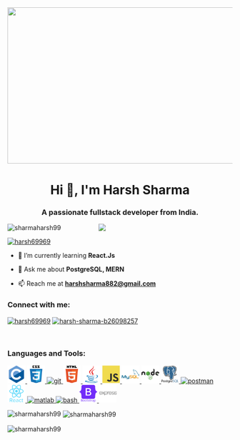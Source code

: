 <div align="center">
  <img src="https://wallpapercave.com/dwp2x/wp2863977.gif" width="800" height="350"/>
</div>



<h1 align="center">Hi 👋, I'm Harsh Sharma</h1>
<h3 align="center">A passionate fullstack developer from India.</h3>
<img align="right" src="https://media.giphy.com/media/M9gbBd9nbDrOTu1Mqx/giphy.gif" width="300"/>

<p align="left"> <img src="https://komarev.com/ghpvc/?username=sharmaharsh99&label=Profile%20views&color=0e75b6&style=flat" alt="sharmaharsh99" /> </p>

<p align="left"> <a href="https://twitter.com/harsh69969" target="blank"><img src="https://img.shields.io/twitter/follow/harsh69969?logo=twitter&style=for-the-badge" alt="harsh69969" /></a> </p>

- 🌱 I’m currently learning **React.Js**

- 💬 Ask me about **PostgreSQL, MERN**

- 📫 Reach me at **harshsharma882@gmail.com**
  <br>

<h3 align="left">Connect with me:</h3>
<p align="left">
<a href="https://twitter.com/harsh69969" target="blank"><img align="center" src="https://raw.githubusercontent.com/rahuldkjain/github-profile-readme-generator/master/src/images/icons/Social/twitter.svg" alt="harsh69969" height="30" width="40" /></a>
<a href="https://linkedin.com/in/harsh-sharma-b26098257" target="blank"><img align="center" src="https://raw.githubusercontent.com/rahuldkjain/github-profile-readme-generator/master/src/images/icons/Social/linked-in-alt.svg" alt="harsh-sharma-b26098257" height="30" width="40" /></a>
</p><br>



<h3 align="left">Languages and Tools:</h3>
<p align="left">  <a href="https://www.cprogramming.com/" target="_blank" rel="noreferrer"> <img src="https://raw.githubusercontent.com/devicons/devicon/master/icons/c/c-original.svg" alt="c" width="40" height="40"/> </a> <a href="https://www.w3schools.com/css/" target="_blank" rel="noreferrer"> <img src="https://raw.githubusercontent.com/devicons/devicon/master/icons/css3/css3-original-wordmark.svg" alt="css3" width="40" height="40"/> </a> <a href="https://git-scm.com/" target="_blank" rel="noreferrer"> <img src="https://www.vectorlogo.zone/logos/git-scm/git-scm-icon.svg" alt="git" width="40" height="40"/> </a> <a href="https://www.w3.org/html/" target="_blank" rel="noreferrer"> <img src="https://raw.githubusercontent.com/devicons/devicon/master/icons/html5/html5-original-wordmark.svg" alt="html5" width="40" height="40"/> </a> <a href="https://www.java.com" target="_blank" rel="noreferrer"> <img src="https://raw.githubusercontent.com/devicons/devicon/master/icons/java/java-original.svg" alt="java" width="40" height="40"/> </a> <a href="https://developer.mozilla.org/en-US/docs/Web/JavaScript" target="_blank" rel="noreferrer"> <img src="https://raw.githubusercontent.com/devicons/devicon/master/icons/javascript/javascript-original.svg" alt="javascript" width="40" height="40"/> </a>  <a href="https://www.mysql.com/" target="_blank" rel="noreferrer"> <img src="https://raw.githubusercontent.com/devicons/devicon/master/icons/mysql/mysql-original-wordmark.svg" alt="mysql" width="40" height="40"/> </a> <a href="https://nodejs.org" target="_blank" rel="noreferrer"> <img src="https://raw.githubusercontent.com/devicons/devicon/master/icons/nodejs/nodejs-original-wordmark.svg" alt="nodejs" width="40" height="40"/> </a> <a href="https://www.postgresql.org" target="_blank" rel="noreferrer"> <img src="https://raw.githubusercontent.com/devicons/devicon/master/icons/postgresql/postgresql-original-wordmark.svg" alt="postgresql" width="40" height="40"/> </a> <a href="https://postman.com" target="_blank" rel="noreferrer"> <img src="https://www.vectorlogo.zone/logos/getpostman/getpostman-icon.svg" alt="postman" width="40" height="40"/> </a> <a href="https://reactjs.org/" target="_blank" rel="noreferrer"> <img src="https://raw.githubusercontent.com/devicons/devicon/master/icons/react/react-original-wordmark.svg" alt="react" width="40" height="40"/> </a> <a href="https://www.mathworks.com/" target="_blank" rel="noreferrer"> <img src="https://upload.wikimedia.org/wikipedia/commons/2/21/Matlab_Logo.png" alt="matlab" width="40" height="40"/> </a> <a href="https://www.gnu.org/software/bash/" target="_blank" rel="noreferrer"> <img src="https://www.vectorlogo.zone/logos/gnu_bash/gnu_bash-icon.svg" alt="bash" width="40" height="40"/> </a> <a href="https://getbootstrap.com" target="_blank" rel="noreferrer"> <img src="https://raw.githubusercontent.com/devicons/devicon/master/icons/bootstrap/bootstrap-plain-wordmark.svg" alt="bootstrap" width="40" height="40"/> </a>  <a href="https://expressjs.com" target="_blank" rel="noreferrer"> <img src="https://raw.githubusercontent.com/devicons/devicon/master/icons/express/express-original-wordmark.svg" alt="express" width="40" height="40"/> </a></p>


<p><img align="left" src="https://github-readme-stats.vercel.app/api/top-langs?username=sharmaharsh99&show_icons=true&locale=en&layout=compact" alt="sharmaharsh99" /></p>

<p>&nbsp;<img align="center" src="https://github-readme-stats.vercel.app/api?username=sharmaharsh99&show_icons=true&locale=en" alt="sharmaharsh99" /></p>

<p><img align="center" src="https://github-readme-streak-stats.herokuapp.com/?user=sharmaharsh99&" alt="sharmaharsh99" /></p>

